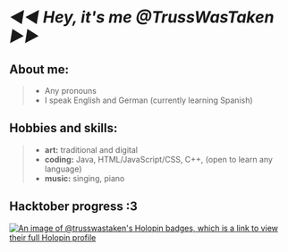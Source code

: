 # *◄◄ Hey, it's me @TrussWasTaken ►►*

## About me:
> - Any pronouns
> - I speak English and German (currently learning Spanish)

## Hobbies and skills: 
> - **art:** traditional and digital
> - **coding:** Java, HTML/JavaScript/CSS, C++, (open to learn any language)
> - **music:** singing, piano

## Hacktober progress :3

[![An image of @trusswastaken's Holopin badges, which is a link to view their full Holopin profile](https://holopin.me/trusswastaken)](https://holopin.io/@trusswastaken)
